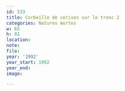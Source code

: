 ```yaml
---
id: 533
title: Corbeille de cerises sur le tronc 2
categories: Natures mortes
w: 65
h: 81
location:
note:
file:
year: '1992'
year_start: 1992
year_end:
image:

---
```

